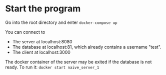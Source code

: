 
# Start the program
Go into the root directory and enter
`docker-compose up`

You can connect to 
* The server at localhost:8080
* The database at localhost:81, which already contains a username "test".
* The client at localhost:3000

The docker container of the server may be exited if the database is not ready. To run it:
`docker start naive_server_1`